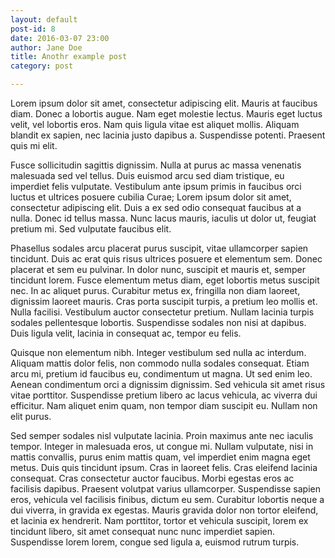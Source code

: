 ```yaml
---
layout: default
post-id: 8
date: 2016-03-07 23:00
author: Jane Doe
title: Anothr example post
category: post

---
```

Lorem ipsum dolor sit amet, consectetur adipiscing elit. Mauris at faucibus diam. Donec a lobortis augue. Nam eget molestie lectus. Mauris eget luctus velit, vel lobortis eros. Nam quis ligula vitae est aliquet mollis. Aliquam blandit ex sapien, nec lacinia justo dapibus a. Suspendisse potenti. Praesent quis mi elit.

Fusce sollicitudin sagittis dignissim. Nulla at purus ac massa venenatis malesuada sed vel tellus. Duis euismod arcu sed diam tristique, eu imperdiet felis vulputate. Vestibulum ante ipsum primis in faucibus orci luctus et ultrices posuere cubilia Curae; Lorem ipsum dolor sit amet, consectetur adipiscing elit. Duis a ex sed odio consequat faucibus at a nulla. Donec id tellus massa. Nunc lacus mauris, iaculis ut dolor ut, feugiat pretium mi. Sed vulputate faucibus elit.

Phasellus sodales arcu placerat purus suscipit, vitae ullamcorper sapien tincidunt. Duis ac erat quis risus ultrices posuere et elementum sem. Donec placerat et sem eu pulvinar. In dolor nunc, suscipit et mauris et, semper tincidunt lorem. Fusce elementum metus diam, eget lobortis metus suscipit nec. In ac aliquet purus. Curabitur metus ex, fringilla non diam laoreet, dignissim laoreet mauris. Cras porta suscipit turpis, a pretium leo mollis et. Nulla facilisi. Vestibulum auctor consectetur pretium. Nullam lacinia turpis sodales pellentesque lobortis. Suspendisse sodales non nisi at dapibus. Duis ligula velit, lacinia in consequat ac, tempor eu felis.

Quisque non elementum nibh. Integer vestibulum sed nulla ac interdum. Aliquam mattis dolor felis, non commodo nulla sodales consequat. Etiam arcu mi, pretium id faucibus eu, condimentum ut magna. Ut sed enim leo. Aenean condimentum orci a dignissim dignissim. Sed vehicula sit amet risus vitae porttitor. Suspendisse pretium libero ac lacus vehicula, ac viverra dui efficitur. Nam aliquet enim quam, non tempor diam suscipit eu. Nullam non elit purus.

Sed semper sodales nisl vulputate lacinia. Proin maximus ante nec iaculis tempor. Integer in malesuada eros, ut congue mi. Nullam vulputate, nisi in mattis convallis, purus enim mattis quam, vel imperdiet enim magna eget metus. Duis quis tincidunt ipsum. Cras in laoreet felis. Cras eleifend lacinia consequat. Cras consectetur auctor faucibus. Morbi egestas eros ac facilisis dapibus. Praesent volutpat varius ullamcorper. Suspendisse sapien eros, vehicula vel facilisis finibus, dictum eu sem. Curabitur lobortis neque a dui viverra, in gravida ex egestas. Mauris gravida dolor non tortor eleifend, et lacinia ex hendrerit. Nam porttitor, tortor et vehicula suscipit, lorem ex tincidunt libero, sit amet consequat nunc nunc imperdiet sapien. Suspendisse lorem lorem, congue sed ligula a, euismod rutrum turpis. 
